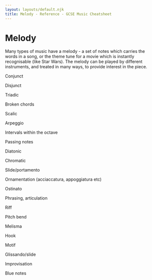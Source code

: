 ```yaml
---
layout: layouts/default.njk
title: Melody - Reference - GCSE Music Cheatsheet
---
```


# Melody

Many types of music have a melody - a set of notes which carries the words in a song, or the theme tune for a movie which is instantly recognisable (like Star Wars). The melody can be played by different instruments, and treated in many ways, to provide interest in the piece.

Conjunct

Disjunct

Triadic

Broken chords

Scalic

Arpeggio

Intervals within the octave

Passing notes

Diatonic

Chromatic

Slide/portamento

Ornamentation (acciaccatura, appoggiatura etc)

Ostinato

Phrasing, articulation

Riff

Pitch bend

Melisma

Hook

Motif

Glissando/slide

Improvisation

Blue notes